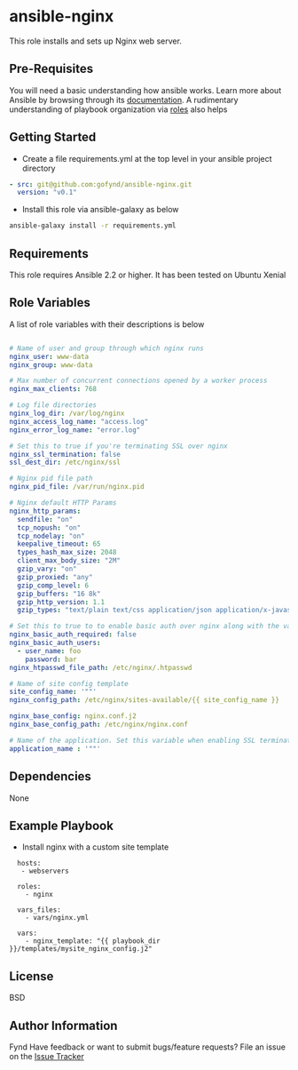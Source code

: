 ansible-nginx
=========

This role installs and sets up Nginx web server.

Pre-Requisites
------------

You will need a basic understanding how ansible works. Learn more about Ansible by 
browsing through its [documentation](http://docs.ansible.com/ansible/latest/index.html).
A rudimentary understanding of playbook organization via [roles](http://docs.ansible.com/ansible/latest/playbooks_roles.html#roles) 
also helps

Getting Started
---------------

- Create a file requirements.yml at the top level in your ansible project directory
```yml
- src: git@github.com:gofynd/ansible-nginx.git
  version: "v0.1"
```
- Install this role via ansible-galaxy as below
```bash
ansible-galaxy install -r requirements.yml
```

Requirements
------------

This role requires Ansible 2.2 or higher. It has been tested on Ubuntu Xenial

Role Variables
--------------

A list of role variables with their descriptions is below

```yaml

# Name of user and group through which nginx runs
nginx_user: www-data
nginx_group: www-data

# Max number of concurrent connections opened by a worker process
nginx_max_clients: 768

# Log file directories
nginx_log_dir: /var/log/nginx
nginx_access_log_name: "access.log"
nginx_error_log_name: "error.log"

# Set this to true if you're terminating SSL over nginx
nginx_ssl_termination: false
ssl_dest_dir: /etc/nginx/ssl

# Nginx pid file path
nginx_pid_file: /var/run/nginx.pid

# Nginx default HTTP Params
nginx_http_params:
  sendfile: "on"
  tcp_nopush: "on"
  tcp_nodelay: "on"
  keepalive_timeout: 65
  types_hash_max_size: 2048
  client_max_body_size: "2M"
  gzip_vary: "on"
  gzip_proxied: "any"
  gzip_comp_level: 6
  gzip_buffers: "16 8k"
  gzip_http_version: 1.1
  gzip_types: "text/plain text/css application/json application/x-javascript text/xml application/xml application/xml+rss text/javascript"

# Set this to true to to enable basic auth over nginx along with the variable below it
nginx_basic_auth_required: false
nginx_basic_auth_users:
  - user_name: foo
    password: bar
nginx_htpasswd_file_path: /etc/nginx/.htpasswd

# Name of site config template
site_config_name: '""'
nginx_config_path: /etc/nginx/sites-available/{{ site_config_name }}

nginx_base_config: nginx.conf.j2
nginx_base_config_path: /etc/nginx/nginx.conf

# Name of the application. Set this variable when enabling SSL termination
application_name : '""'

```

Dependencies
------------

None

Example Playbook
----------------
- Install nginx with a custom site template

```
  hosts:
   - webservers

  roles:
    - nginx

  vars_files:
    - vars/nginx.yml
    
  vars:
    - nginx_template: "{{ playbook_dir }}/templates/mysite_nginx_config.j2"

```

License
-------

BSD

Author Information
------------------

Fynd
Have feedback or want to submit bugs/feature requests? File an issue on the [Issue Tracker](https://github.com/gofynd/ansible-nginx/issues)